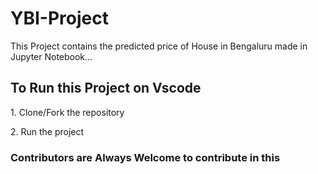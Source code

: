 # YBI-Project

This Project contains the predicted price of House in Bengaluru made in Jupyter Notebook...
<h2>To Run this Project on Vscode</h2>
<p>1. Clone/Fork the repository</p>
<p>2. Run the project</p>

<h3>Contributors are Always Welcome to contribute in this</h3>
